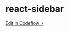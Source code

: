 # react-sidebar

[Edit in Codeflow ⚡️](https://stackblitz.com/~/github.com/theanuraggupta/react-sidebar)